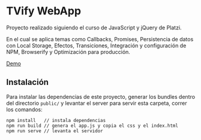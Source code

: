 # TVify WebApp
Proyecto realizado siguiendo el curso de JavaScript y jQuery de Platzi.

En el cual se aplica temas como Callbacks, Promises, Persistencia de datos con Local Storage, Efectos, Transiciones, Integración y configuración de NPM, Browserify y Optimización para producción.

[Demo](http://akinramirez.github.io/tvify)

## Instalación
Para instalar las dependencias de este proyecto, generar los bundles dentro del directorio `public/` y levantar el server para servir esta carpeta, correr los comandos:

```
npm install   // instala dependencias
npm run build // genera el app.js y copia el css y el index.html
npm run serve // levanta el servidor
```

